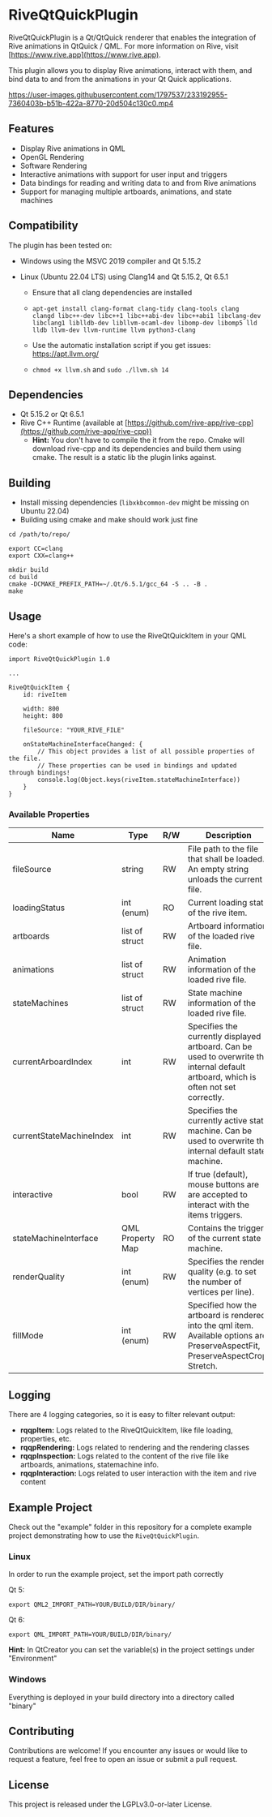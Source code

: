 <!--
// SPDX-FileCopyrightText: 2023 Jeremias Bosch <jeremias.bosch@basyskom.com>
// SPDX-FileCopyrightText: 2023 Jonas Kalinka <jonas.kalinka@basyskom.com>
// SPDX-FileCopyrightText: 2023 basysKom GmbH
//
// SPDX-License-Identifier: LGPL-3.0-or-later
-->
# RiveQtQuickPlugin

RiveQtQuickPlugin is a Qt/QtQuick renderer that enables the integration of Rive animations in QtQuick / QML. 
For more information on Rive, visit [https://www.rive.app](https://www.rive.app).

This plugin allows you to display Rive animations, interact with them, and bind data to and from the animations in your Qt Quick applications.

https://user-images.githubusercontent.com/1797537/233192955-7360403b-b51b-422a-8770-20d504c130c0.mp4


## Features

- Display Rive animations in QML
- OpenGL Rendering
- Software Rendering
- Interactive animations with support for user input and triggers
- Data bindings for reading and writing data to and from Rive animations
- Support for managing multiple artboards, animations, and state machines

## Compatibility
The plugin has been tested on:

- Windows using the MSVC 2019 compiler and Qt 5.15.2

- Linux (Ubuntu 22.04 LTS) using Clang14 and Qt 5.15.2, Qt 6.5.1

  - Ensure that all clang dependencies are installed 

  - `apt-get install clang-format clang-tidy clang-tools clang clangd libc++-dev libc++1 libc++abi-dev libc++abi1 libclang-dev libclang1 liblldb-dev libllvm-ocaml-dev libomp-dev libomp5 lld lldb llvm-dev llvm-runtime llvm python3-clang`

  - Use the automatic installation script if you get issues: https://apt.llvm.org/ 
  - `chmod +x llvm.sh` and `sudo ./llvm.sh 14`

## Dependencies

- Qt 5.15.2 or Qt 6.5.1
- Rive C++ Runtime (available at [https://github.com/rive-app/rive-cpp](https://github.com/rive-app/rive-cpp))
  * **Hint:** You don't have to compile the it from the repo. Cmake will download rive-cpp and its dependencies and build them using cmake. The result is a static lib the plugin links against.

## Building

- Install missing dependencies (`libxkbcommon-dev` might be missing on Ubuntu 22.04)
- Building using cmake and make should work just fine

```example
cd /path/to/repo/

export CC=clang
export CXX=clang++

mkdir build
cd build
cmake -DCMAKE_PREFIX_PATH=~/.Qt/6.5.1/gcc_64 -S .. -B .
make
```

## Usage

Here's a short example of how to use the RiveQtQuickItem in your QML code:

```
import RiveQtQuickPlugin 1.0

...

RiveQtQuickItem {
    id: riveItem

    width: 800
    height: 800

    fileSource: "YOUR_RIVE_FILE"

    onStateMachineInterfaceChanged: {
        // This object provides a list of all possible properties of the file.
        // These properties can be used in bindings and updated through bindings!
        console.log(Object.keys(riveItem.stateMachineInterface))
    }
}
```

### Available Properties

| Name                     | Type             | R/W | Description |
|--------------------------|------------------|-----|---------------------------------------------------------------------------------------------------------------------------------------|
| fileSource               | string           | RW | File path to the file that shall be loaded. An empty string unloads the current file.                                                 |
| loadingStatus            | int (enum)       | RO  | Current loading state of the rive item.                                                                                               |
| artboards                | list of struct   | RW | Artboard information of the loaded rive file.                                                                                         |
| animations               | list of struct   | RW | Animation information of the loaded rive file.                                                                                        |
| stateMachines            | list of struct   | RW | State machine information of the loaded rive file.                                                                                    |
| currentArboardIndex      | int              | RW | Specifies the currently displayed artboard. Can be used to overwrite the internal default artboard, which is often not set correctly. |
| currentStateMachineIndex | int              | RW | Specifies the currently active state machine. Can be used to overwrite the internal default state machine.                            |
| interactive              | bool             | RW | If true (default), mouse buttons are are accepted to interact with the items triggers.                                                |
| stateMachineInterface    | QML Property Map | RO  | Contains the triggers of the current state machine.                                                                                   |
| renderQuality            | int (enum)       | RW | Specifies the render quality (e.g. to set the number of vertices per line).                                                           |
| fillMode                 | int (enum)       | RW | Specified how the artboard is rendered into the qml item. Available options are: PreserveAspectFit, PreserveAspectCrop, Stretch.      |


## Logging

There are 4 logging categories, so it is easy to filter relevant output:

- **rqqpItem:** Logs related to the RiveQtQuickItem, like file loading, properties, etc.
- **rqqpRendering:** Logs related to rendering and the rendering classes
- **rqqpInspection:** Logs related to the content of the rive file like artboards, animations, statemachine info.
- **rqqpInteraction:** Logs related to user interaction with the item and rive content

## Example Project

Check out the "example" folder in this repository for a complete example project demonstrating how to use the `RiveQtQuickPlugin`.

### Linux

In order to run the example project, set the import path correctly

Qt 5:

`export QML2_IMPORT_PATH=YOUR/BUILD/DIR/binary/`

Qt 6:

`export QML_IMPORT_PATH=YOUR/BUILD/DIR/binary/`

**Hint:** In QtCreator you can set the variable(s) in the project settings under "Environment"

### Windows

Everything is deployed in your build directory into a directory called "binary"

## Contributing

Contributions are welcome! If you encounter any issues or would like to request a feature, feel free to open an issue or submit a pull request.

## License

This project is released under the LGPLv3.0-or-later License.
